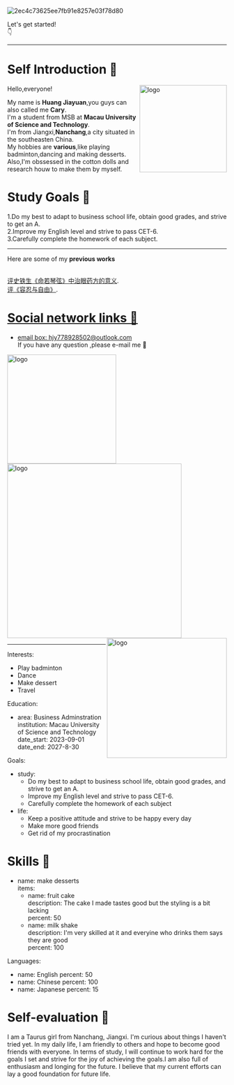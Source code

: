 ![2ec4c73625ee7fb91e8257e03f78d80](https://github.com/user-attachments/assets/71a8f338-188e-4b2b-bd36-ce4d33bc674a)<br>
<figcaption>Let's get started!</figcaption>
👇


<hr>

# Self Introduction 🧡

<img align="right" width="200" alt="logo" src=https://github.com/user-attachments/assets/9b27e41b-aa91-4e15-bfd6-2bdf372de2d1>

Hello,everyone! <br>
<p>My name is <strong>Huang Jiayuan</strong>,you guys can also called me <strong>Cary</strong>.<br>
I'm a student from MSB at <strong>Macau University of Science and Technology</strong>.<br>
I'm from Jiangxi,<strong>Nanchang</strong>,a city situated in the southeasten China.<br>
My hobbies are <strong>various</strong>,like playing badminton,dancing and making desserts.<br>
Also,I'm obssessed in the cotton dolls and research houw to make them by myself.</p>


# Study Goals 💛
1.Do my best to adapt to business school life, obtain good grades, and strive to get an A.<br> 
2.Improve my English level and strive to pass CET-6.<br>
3.Carefully complete the homework of each subject.<br>
<hr>
<p>Here are some of my <strong>previous works</strong></p><br>
<a href="https://view.officeapps.live.com/op/view.aspxsrc=https%3A%2F%2Fraw.githubusercontent.com%2FCary0502%2FCary0502.github%2Frefs%2Fheads%2Fmain%2FD03-Final-%25E9%25BB%2584%25E5%2598%2589%25E6%25BA%2590-1230031599.docx&wdOrigin=BROWSELINK">评史铁生《命若琴弦》中治眼药方的意义</a>.<br>
<a href="https://github.com/Cary0502/Cary0502.github/blob/main/D03-%E5%AE%B9%E5%BF%8D%E4%B8%8E%E8%87%AA%E7%94%B1-%E9%BB%84%E5%98%89%E6%BA%90-1230031599.docx">评《容忍与自由》</a>.
<a href="">


 # Social network links 💚
 - email box: hjy778928502@outlook.com<br>
    If you have any question ,please e-mail me 💬 <br>

<img align="left" width="250" alt="logo" src=https://github.com/user-attachments/assets/ae828032-292a-4b75-8be3-cc2937332531>
<img align="middle" width="400" alt="logo" src=https://github.com/user-attachments/assets/baf40d1a-074b-4f99-8ae4-5c876c65b5c3>
<img align="right" width="275" alt="logo" src=https://github.com/user-attachments/assets/aa80ca25-5a3c-448c-bc3b-1ea7d172909a>
<hr>

Interests:
  - Play badminton
  - Dance
  - Make dessert
  - Travel

Education:
  - area: Business Adminstration<br>
    institution: Macau University of Science and Technology<br>
    date_start: 2023-09-01<br>
    date_end: 2027-8-30
    
Goals:
  - study: 
      - Do my best to adapt to business school life, obtain good grades, and strive to get an A.
      - Improve my English level and strive to pass CET-6.
      - Carefully complete the homework of each subject 
  - life: 
      - Keep a positive attitude and strive to be happy every day
      - Make more good friends
      - Get rid of my procrastination

# Skills 💙
  - name: make desserts<br>
    items:<br>
      - name: fruit cake<br>
        description: The cake I made tastes good but the styling is a bit lacking <br>
        percent: 50<br>
      - name: milk shake<br>
        description: I'm very skilled at it and everyine who drinks them says they are good<br>
        percent: 100
      

Languages:
  - name: English
    percent: 50
  - name: Chinese
    percent: 100
  - name: Japanese
    percent: 15



# Self-evaluation 💜

I am a Taurus girl from Nanchang, Jiangxi. I'm curious about things I haven't tried yet. In my daily life, I am friendly to others and hope to become good friends with everyone. In terms of study, I will continue to work hard for the goals I set and strive for the joy of achieving the goals.I am also full of enthusiasm and longing for the future. I believe that my current efforts can lay a good foundation for future life.<br>




